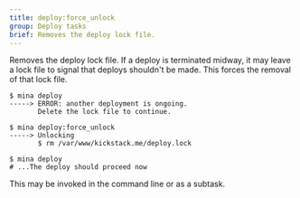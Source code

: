 ```yaml
---
title: deploy:force_unlock
group: Deploy tasks
brief: Removes the deploy lock file.
---
```


Removes the deploy lock file. If a deploy is terminated midway, it may leave a
lock file to signal that deploys shouldn't be made. This forces the removal of
that lock file.

    $ mina deploy
    -----> ERROR: another deployment is ongoing.
           Delete the lock file to continue.

    $ mina deploy:force_unlock
    -----> Unlocking
           $ rm /var/www/kickstack.me/deploy.lock

    $ mina deploy
    # ...The deploy should proceed now

This may be invoked in the command line or as a subtask.
